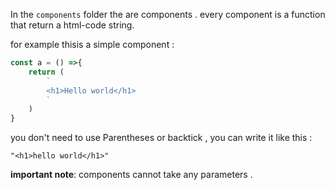 In the `components` folder the are components .
every component is a function that return a html-code string.

for example thisis a simple component :
```js
const a = () =>{
    return (
        `
        <h1>Hello world</h1>
        `
    )
}
```
you don't need to use Parentheses or backtick , you can write it like this :
```
"<h1>hello world</h1>"
```

**important note**: components cannot take any parameters .